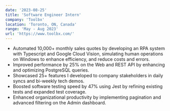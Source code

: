```yaml
---
date: '2023-08-25'
title: 'Software Engineer Intern'
company: 'Toolbx'
location: 'Toronto, ON, Canada'
range: 'May - Aug 2023'
url: 'https://www.toolbx.com/'
---
```


- Automated 10,000+ monthly sales quotes by developing an RPA system with Typescript and Google Cloud Vision, simulating human operations on Windows to enhance efficiency, and reduce costs and errors.
- Improved performance by 25% on the Web and REST API by enhancing and optimizing PostgreSQL queries.
- Showcased 25+ features I developed to company stakeholders in daily syncs and bi-weekly tech demos.
- Boosted software testing speed by 47% using Jest by refining existing tests and expanded test coverage.
- Enhanced organizational productivity by implementing pagination and advanced filtering on the Admin dashboard.
